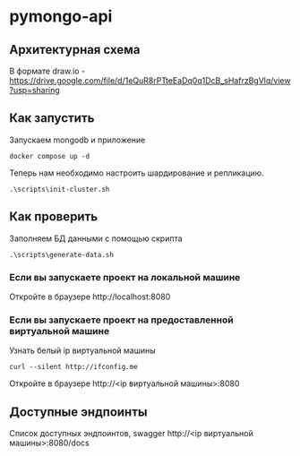 # pymongo-api

## Архитектурная схема

В формате draw.io - https://drive.google.com/file/d/1eQuR8rPTteEaDq0q1DcB_sHafrzBgVlq/view?usp=sharing

## Как запустить

Запускаем mongodb и приложение

```shell
docker compose up -d
```

Теперь нам необходимо настроить шардирование и репликацию.

```shell  
.\scripts\init-cluster.sh
```

## Как проверить

Заполняем БД данными с помощью скрипта

```shell  
.\scripts\generate-data.sh
```

### Если вы запускаете проект на локальной машине

Откройте в браузере http://localhost:8080

### Если вы запускаете проект на предоставленной виртуальной машине

Узнать белый ip виртуальной машины

```shell
curl --silent http://ifconfig.me
```

Откройте в браузере http://<ip виртуальной машины>:8080

## Доступные эндпоинты

Список доступных эндпоинтов, swagger http://<ip виртуальной машины>:8080/docs